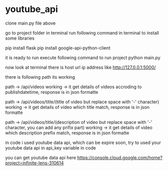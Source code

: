 # youtube_api
clone main.py file above

go to project folder in terminal
run following command in terminal to install some libraries

pip install flask
pip install google-api-python-client

it is ready to run 
execute following command to run project
python main.py

now look at terminal there is host url ip address like  http://127.0.0.1:5000/

there is following path its working

path -> /api/videos
working -> it get details of videos accroding to publishdatetime, response is in json formatte

path -> /api/videos/title/(title of video but replace space with '-' character)
working -> it get details of video which title match, response is in json formatte

path -> /api/videos/title/(description of video but replace space with '-' character, you can add any prifix part)
working -> it get details of video which description prefix match, response is in json formatte


in code i used youtube data api, which can be expire soon, try to used your youtube data api in api_key variable in code

you can get youtube data api here https://console.cloud.google.com/home?project=infinite-lens-310614

